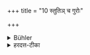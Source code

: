 +++
title = "10 स्तुतिञ् च गुरोः"

+++

<details><summary>Bühler</summary>

10. Let him avoid to praise (himself) before his teacher, saying, 'I have properly bathed or the like.'
</details>

<details><summary>हरदत्त-टीका</summary>

## सूत्रम्
स्तुतिं च गुरोस्समक्षं यथा सुस्नातमिति ॥१०॥  
### टिप्पनी
'सुस्नात'मित्यादिकां च स्तुतिं गुरोस्सन्निधौ वर्जयेत् ॥१०॥
</details>
